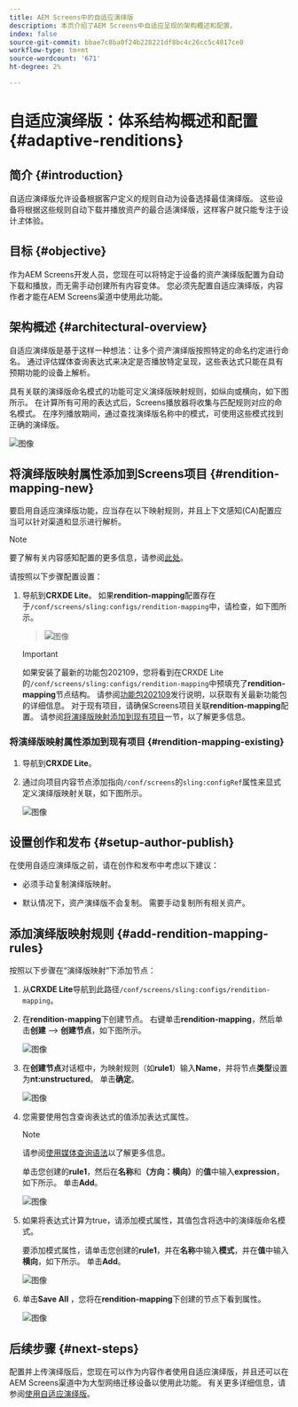 ```yaml
---
title: AEM Screens中的自适应演绎版
description: 本页介绍了AEM Screens中自适应呈现的架构概述和配置。
index: false
source-git-commit: bbae7c8ba0f24b228221df8bc4c26cc5c4817ce0
workflow-type: tm+mt
source-wordcount: '671'
ht-degree: 2%

---
```



# 自适应演绎版：体系结构概述和配置 {#adaptive-renditions}

## 简介 {#introduction}

自适应演绎版允许设备根据客户定义的规则自动为设备选择最佳演绎版。 这些设备将根据这些规则自动下载并播放资产的最合适演绎版，这样客户就只能专注于设计&#x200B;*主*&#x200B;体验。

## 目标 {#objective}

作为AEM Screens开发人员，您现在可以将特定于设备的资产演绎版配置为自动下载和播放，而无需手动创建所有内容变体。 您必须先配置自适应演绎版，内容作者才能在AEM Screens渠道中使用此功能。

## 架构概述 {#architectural-overview}

自适应演绎版是基于这样一种想法：让多个资产演绎版按照特定的命名约定进行命名。 通过评估媒体查询表达式来决定是否播放特定呈现，这些表达式只能在具有预期功能的设备上解析。

具有关联的演绎版命名模式的功能可定义演绎版映射规则，如纵向或横向，如下图所示。 在计算所有可用的表达式后，Screens播放器将收集与匹配规则对应的命名模式。 在序列播放期间，通过查找演绎版名称中的模式，可使用这些模式找到正确的演绎版。

![图像](/help/user-guide/assets/adaptive-renditions/adaptive-renditions.png)

## 将演绎版映射属性添加到Screens项目 {#rendition-mapping-new}

要启用自适应演绎版功能，应当存在以下映射规则，并且上下文感知(CA)配置应当可以针对渠道和显示进行解析。

>[!NOTE]
>要了解有关内容感知配置的更多信息，请参阅[此处](https://sling.apache.org/documentation/bundles/context-aware-configuration/context-aware-configuration.html)。

请按照以下步骤配置设置：

1. 导航到&#x200B;**CRXDE Lite**。 如果&#x200B;**rendition-mapping**&#x200B;配置存在于`/conf/screens/sling:configs/rendition-mapping`中，请检查，如下图所示。

   >![图像](/help/user-guide/assets/adaptive-renditions/mapping-rules1.png)

   >[!IMPORTANT]
   >如果安装了最新的功能包202109，您将看到在CRXDE Lite的`/conf/screens/sling:configs/rendition-mapping`中预填充了&#x200B;**rendition-mapping**&#x200B;节点结构。 请参阅[功能包202109](/help/user-guide/release-notes-fp-202109.md)发行说明，以获取有关最新功能包的详细信息。
   >对于现有项目，请确保Screens项目关联&#x200B;**rendition-mapping**&#x200B;配置。 请参阅[将演绎版映射添加到现有项目](#rendition-mapping-existing)一节，以了解更多信息。

### 将演绎版映射属性添加到现有项目 {#rendition-mapping-existing}

1. 导航到&#x200B;**CRXDE Lite**。

1. 通过向项目内容节点添加指向`/conf/screens`的`sling:configRef`属性来显式定义演绎版映射关联，如下图所示。

   ![图像](/help/user-guide/assets/adaptive-renditions/renditon-mapping2.png)


## 设置创作和发布 {#setup-author-publish}

在使用自适应演绎版之前，请在创作和发布中考虑以下建议：

* 必须手动复制演绎版映射。

* 默认情况下，资产演绎版不会复制。 需要手动复制所有相关资产。

## 添加演绎版映射规则 {#add-rendition-mapping-rules}

按照以下步骤在“演绎版映射”下添加节点：

1. 从&#x200B;**CRXDE Lite**&#x200B;导航到此路径`/conf/screens/sling:configs/rendition-mapping`。

1. 在&#x200B;**rendition-mapping**&#x200B;下创建节点。 右键单击&#x200B;**rendition-mapping**，然后单击&#x200B;**创建** —> **创建节点**，如下图所示。

   ![图像](/help/user-guide/assets/adaptive-renditions/add-node1.png)

1. 在&#x200B;**创建节点**&#x200B;对话框中，为映射规则（如&#x200B;**rule1**）输入&#x200B;**Name**，并将节点&#x200B;**类型**&#x200B;设置为&#x200B;**nt:unstructured**。 单击&#x200B;**确定**。

   ![图像](/help/user-guide/assets/adaptive-renditions/add-node2.png)


1. 您需要使用包含查询表达式的值添加表达式属性。

   >[!NOTE]
   >请参阅[使用媒体查询语法](https://developer.mozilla.org/en-US/docs/Web/CSS/Media_Queries/Using_media_queries)以了解更多信息。

   单击您创建的&#x200B;**rule1**，然后在&#x200B;**名称**&#x200B;和&#x200B;**（方向：横向）**&#x200B;的&#x200B;**值**&#x200B;中输入&#x200B;**expression**，如下所示。 单击&#x200B;**Add**。

   ![图像](/help/user-guide/assets/adaptive-renditions/add-node3.png)



1. 如果将表达式计算为true，请添加模式属性，其值包含将选中的演绎版命名模式。

   要添加模式属性，请单击您创建的&#x200B;**rule1**，并在&#x200B;**名称**&#x200B;中输入&#x200B;**模式**，并在&#x200B;**值**&#x200B;中输入&#x200B;**横向**，如下所示。 单击&#x200B;**Add**。

   ![图像](/help/user-guide/assets/adaptive-renditions/add-node4.png)

1. 单击&#x200B;**Save All** ，您将在&#x200B;**rendition-mapping**&#x200B;下创建的节点下看到属性。

   ![图像](/help/user-guide/assets/adaptive-renditions/add-node5.png)


## 后续步骤 {#next-steps}

配置并上传演绎版后，您现在可以作为内容作者使用自适应演绎版，并且还可以在AEM Screens渠道中为大型网络迁移设备以使用此功能。 有关更多详细信息，请参阅[使用自适应演绎版](/help/user-guide/using-adaptive-renditions.md)。
